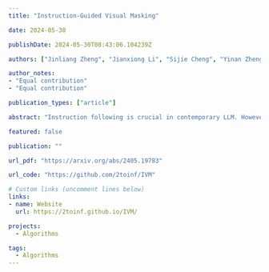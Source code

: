 ```yaml
---
title: "Instruction-Guided Visual Masking"

date: 2024-05-30

publishDate: 2024-05-30T08:43:06.104239Z

authors: ["Jinliang Zheng", "Jianxiong Li", "Sijie Cheng", "Yinan Zheng", "Jiaming Li", "Jihao Liu", "Yu Liu", "Jingjing Liu", "Xianyuan Zhan"]

author_notes:
- "Equal contribution"
- "Equal contribution"

publication_types: ["article"]

abstract: "Instruction following is crucial in contemporary LLM. However, when extended to multimodal setting, it often suffers from misalignment between specific textual instruction and targeted local region of an image. To achieve more accurate and nuanced multimodal instruction following, we introduce Instruction-guided Visual Masking (IVM), a new versatile visual grounding model that is compatible with diverse multimodal models, such as LMM and robot model. By constructing visual masks for instruction-irrelevant regions, IVM-enhanced multimodal models can effectively focus on task-relevant image regions to better align with complex instructions. Specifically, we design a visual masking data generation pipeline and create an IVM-Mix-1M dataset with 1 million image-instruction pairs. We further introduce a new learning technique, Discriminator Weighted Supervised Learning (DWSL) for preferential IVM training that prioritizes high-quality data samples. Experimental results on generic multimodal tasks such as VQA and embodied robotic control demonstrate the versatility of IVM, which as a plug-and-play tool, significantly boosts the performance of diverse multimodal models, yielding new state-of-the-art results across challenging multimodal benchmarks. "

featured: false

publication: ""

url_pdf: "https://arxiv.org/abs/2405.19783"

url_code: "https://github.com/2toinf/IVM"

# Custom links (uncomment lines below)
links:
- name: Website
  url: https://2toinf.github.io/IVM/

projects: 
  - Algorithms  

tags:
  - Algorithms 
---
```



